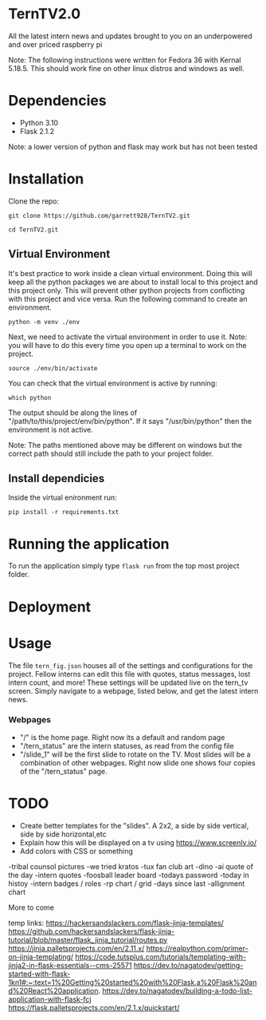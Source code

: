 # TernTV2.0
All the latest intern news and updates brought to you on an underpowered and over priced raspberry pi

Note: The following instructions were written for Fedora 36 with Kernal 5.18.5. This should work fine on other linux distros and windows as well. 

# Dependencies
- Python 3.10
- Flask 2.1.2

Note: a lower version of python and flask may work but has not been tested
# Installation
Clone the repo:

`git clone https://github.com/garrett928/TernTV2.git`

`cd TernTV2.git`

## Virtual Environment
It's best practice to work inside a clean virtual environment. Doing this will keep all the python packages we are about to install local to this project and this project only. This will prevent other python projects from conflicting with this project and vice versa. Run the following command to create an environment. 

`python -m venv ./env`

Next, we need to activate the virtual environment in order to use it. Note: you will have to do this every time you open up a terminal to work on the project.

`source ./env/bin/activate`

You can check that the virtual environment is active by running:

`which python`

The output should be along the lines of "/path/to/this/project/env/bin/python". If it says "/usr/bin/python" then the environment is not active. 

Note: The paths mentioned above may be different on windows but the correct path should still include the path to your project folder. 

## Install dependicies
Inside the virtual enironment run:

`pip install -r requirements.txt`

# Running the application
To run the application simply type `flask run` from the top most project folder.

# Deployment

# Usage
The file `tern_fig.json` houses all of the settings and configurations for the project. Fellow interns can edit this file with quotes, status messages, lost intern count, and more! These settings will be updated live on the tern_tv screen. Simply navigate to a webpage, listed below, and get the latest intern news. 

### Webpages
- "/" is the home page. Right now its a default and random page
- "/tern_status" are the intern statuses, as read from the config file
- "/slide_1" will be the first slide to rotate on the TV. Most slides will be a combination of other webpages. Right now slide one shows four copies of the "/tern_status" page.

# TODO
- Create better templates for the "slides". A 2x2, a side by side vertical, side by side horizontal,etc
- Explain how this will be displayed on a tv using https://www.screenly.io/
- Add colors with CSS or something

-tribal counsol pictures
-we tried kratos
-tux fan club art
-dino
-ai quote of the day
-intern quotes
-foosball leader board
-todays password
-today in histoy
-intern badges / roles
-rp chart / grid
-days since last
-allignment chart


More to come

temp links: 
https://hackersandslackers.com/flask-jinja-templates/
https://github.com/hackersandslackers/flask-jinja-tutorial/blob/master/flask_jinja_tutorial/routes.py
https://jinja.palletsprojects.com/en/2.11.x/
https://realpython.com/primer-on-jinja-templating/
https://code.tutsplus.com/tutorials/templating-with-jinja2-in-flask-essentials--cms-25571
https://dev.to/nagatodev/getting-started-with-flask-1kn1#:~:text=1%20Getting%20started%20with%20Flask,a%20Flask%20and%20React%20application.
https://dev.to/nagatodev/building-a-todo-list-application-with-flask-fcj
https://flask.palletsprojects.com/en/2.1.x/quickstart/
